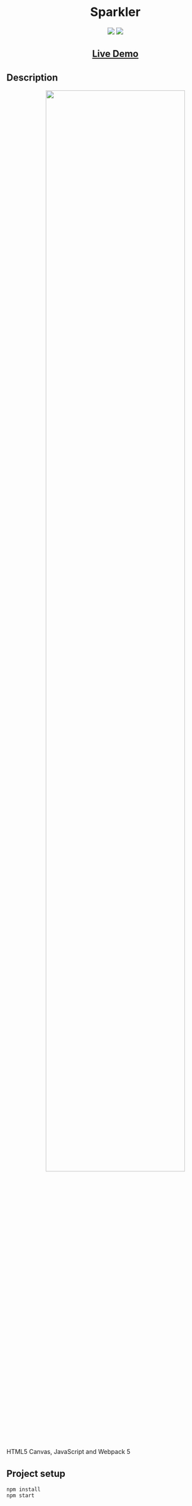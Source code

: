 ## <h1 align="center">Sparkler</h1>

<p align="center">
<img src="https://img.shields.io/badge/made%20by-Mráz Róbert-blue.svg" >
<img src="https://img.shields.io/github/languages/top/MrazRobert/canvas-sparkler.svg" >
</p>

<h2 align="center"><a href="https://mr85-canvas-sparkler.netlify.app/">Live Demo</a></h2>

## Description

<p align="center">
<img src="./public/image/sparkler.gif" width="80%"></p>

<p>HTML5 Canvas, JavaScript and Webpack 5</p>

## Project setup

```
npm install
npm start
```
